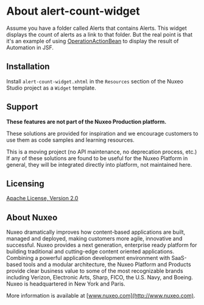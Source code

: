 # About **alert-count-widget**

Assume you have a folder called Alerts that contains Alerts. This widget displays the count of alerts as a link to that folder.
But the real point is that it's an example of using [OperationActionBean](http://explorer.nuxeo.com/nuxeo/site/distribution/cap-8.3/viewSeamComponent/seam:operationActionBean) to display the result of Automation in JSF.

## Installation

Install `alert-count-widget.xhtml` in the `Resources` section of the Nuxeo Studio project as a `Widget` template.

## Support

**These features are not part of the Nuxeo Production platform.**

These solutions are provided for inspiration and we encourage customers to use them as code samples and learning resources.

This is a moving project (no API maintenance, no deprecation process, etc.) If any of these solutions are found to be useful for the Nuxeo Platform in general, they will be integrated directly into platform, not maintained here.

## Licensing

[Apache License, Version 2.0](http://www.apache.org/licenses/LICENSE-2.0)

## About Nuxeo

Nuxeo dramatically improves how content-based applications are built, managed and deployed, making customers more agile, innovative and successful. Nuxeo provides a next generation, enterprise ready platform for building traditional and cutting-edge content oriented applications. Combining a powerful application development environment with SaaS-based tools and a modular architecture, the Nuxeo Platform and Products provide clear business value to some of the most recognizable brands including Verizon, Electronic Arts, Sharp, FICO, the U.S. Navy, and Boeing. Nuxeo is headquartered in New York and Paris.

More information is available at [www.nuxeo.com](http://www.nuxeo.com).
